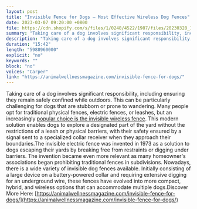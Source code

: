 ```yaml
---
layout: post
title: "Invisible Fence for Dogs – Most Effective Wireless Dog Fences"
date: 2023-03-07 09:20:00 +0800
file: https://cdn.shopify.com/s/files/1/0248/4522/1987/files/20230328_1.mp3?v=1679958798
summary: "Taking care of a dog involves significant responsibility, including ensuring they remain safely confined while outdoors. This can be particularly challenging for dogs that are stubborn or prone to wandering. Many people opt for traditional physical fences, electric fences, or leashes, but an increasingly popular choice is the invisible wireless fence. This modern solution enables dogs to explore a designated part of the yard without the restrictions of a leash or physical barriers, with their safety ensured by a signal sent to a specialized collar receiver when they approach their boundaries.The invisible electric fence was invented in 1973 as a solution to dogs escaping their yards by breaking free from restraints or digging under barriers. The invention became even more relevant as many homeowner's associations began prohibiting traditional fences in subdivisions. Nowadays, there is a wide variety of invisible dog fences available. Initially consisting of a large device on a battery-powered collar and requiring extensive digging for an underground wire, these fences have evolved into more compact, hybrid, and wireless options that can accommodate multiple dogs."
description: "Taking care of a dog involves significant responsibility, including ensuring they remain safely confined while outdoors. This can be particularly challenging for dogs that are stubborn or prone to wandering. Many people opt for traditional physical fences, electric fences, or leashes, but an increasingly <a href='https://animalwellnessmagazine.com/invisible-fence-for-dogs/'>popular choice is the invisible wireless fence</a>. This modern solution enables dogs to explore a designated part of the yard without the restrictions of a leash or physical barriers, with their safety ensured by a signal sent to a specialized collar receiver when they approach their boundaries.The invisible electric fence was invented in 1973 as a solution to dogs escaping their yards by breaking free from restraints or digging under barriers. The invention became even more relevant as many homeowner's associations began prohibiting traditional fences in subdivisions. Nowadays, there is a wide variety of invisible dog fences available. Initially consisting of a large device on a battery-powered collar and requiring extensive digging for an underground wire, these fences have evolved into more compact, hybrid, and wireless options that can accommodate multiple dogs.Discover More Here: <a href='https://animalwellnessmagazine.com/invisible-fence-for-dogs/'>https://animalwellnessmagazine.com/invisible-fence-for-dogs/</a> "
duration: "15:42"
length: "5988960000"
explicit: "no"
keywords: ""
block: "no"
voices: "Carper"
link: "https://animalwellnessmagazine.com/invisible-fence-for-dogs/"
---
```


Taking care of a dog involves significant responsibility, including ensuring they remain safely confined while outdoors. This can be particularly challenging for dogs that are stubborn or prone to wandering. Many people opt for traditional physical fences, electric fences, or leashes, but an increasingly [popular choice is the invisible wireless fence](https://animalwellnessmagazine.com/invisible-fence-for-dogs/). This modern solution enables dogs to explore a designated part of the yard without the restrictions of a leash or physical barriers, with their safety ensured by a signal sent to a specialized collar receiver when they approach their boundaries.The invisible electric fence was invented in 1973 as a solution to dogs escaping their yards by breaking free from restraints or digging under barriers. The invention became even more relevant as many homeowner's associations began prohibiting traditional fences in subdivisions. Nowadays, there is a wide variety of invisible dog fences available. Initially consisting of a large device on a battery-powered collar and requiring extensive digging for an underground wire, these fences have evolved into more compact, hybrid, and wireless options that can accommodate multiple dogs.Discover More Here: [https://animalwellnessmagazine.com/invisible-fence-for-dogs/](https://animalwellnessmagazine.com/invisible-fence-for-dogs/)
